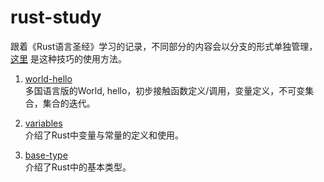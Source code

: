 # rust-study
跟着《Rust语言圣经》学习的记录，不同部分的内容会以分支的形式单独管理，[这里](https://blog.csdn.net/putao2062/article/details/80516001) 是这种技巧的使用方法。

1. [world-hello](https://github.com/ClearPlume/rust-study/tree/world-hello)  
多国语言版的World, hello，初步接触函数定义/调用，变量定义，不可变集合，集合的迭代。

2. [variables](https://github.com/ClearPlume/rust-study/tree/variables)  
介绍了Rust中变量与常量的定义和使用。

3. [base-type](https://github.com/ClearPlume/rust-study/tree/base-type)  
介绍了Rust中的基本类型。
